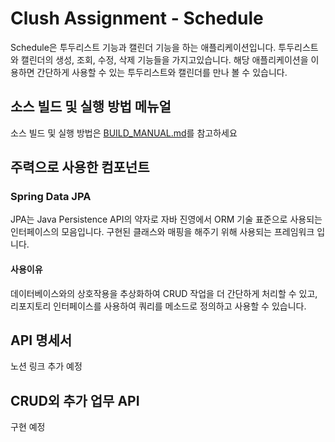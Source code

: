 # Clush Assignment - Schedule
Schedule은 투두리스트 기능과 캘린더 기능을 하는 애플리케이션입니다.
투두리스트와 캘린더의 생성, 조회, 수정, 삭제 기능들을 가지고있습니다.
해당 애플리케이션을 이용하면 간단하게 사용할 수 있는 투두리스트와 캘린더를 만나 볼 수 있습니다.

## 소스 빌드 및 실행 방법 메뉴얼
소스 빌드 및 실행 방법은 [BUILD_MANUAL.md](BUILD_MANUAL.md)를 참고하세요

## 주력으로 사용한 컴포넌트

### Spring Data JPA
JPA는 Java Persistence API의 약자로 자바 진영에서 ORM 기술 표준으로 사용되는 인터페이스의 모음입니다.
구현된 클래스와 매핑을 해주기 위해 사용되는 프레임워크 입니다.
#### 사용이유
데이터베이스와의 상호작용을 추상화하여 CRUD 작업을 더 간단하게 처리할 수 있고, 리포지토리 인터페이스를 사용하여 쿼리를 메소드로 정의하고 사용할 수 있습니다.

## API 명세서
노션 링크 추가 예정

## CRUD외 추가 업무 API
구현 예정
